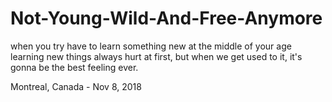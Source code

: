 # Not-Young-Wild-And-Free-Anymore
when you try have to learn something new at the middle of your age
learning new things always hurt at first, but when we get used to it, it's gonna be the best feeling ever.

Montreal, Canada - Nov 8, 2018
